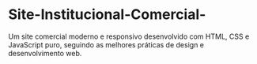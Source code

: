 # Site-Institucional-Comercial-
Um site comercial moderno e responsivo desenvolvido com HTML, CSS e JavaScript puro, seguindo as melhores práticas de design e desenvolvimento web.
